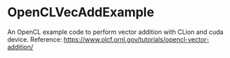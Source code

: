 # OpenCLVecAddExample
An OpenCL example code to perform vector addition with CLion and cuda device.
Reference: https://www.olcf.ornl.gov/tutorials/opencl-vector-addition/

